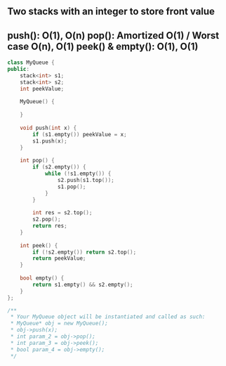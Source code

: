## Two stacks with an integer to store front value
## push(): O(1), O(n)     pop(): Amortized O(1) / Worst case O(n), O(1)    peek() & empty(): O(1), O(1)
```c++
class MyQueue {
public:
    stack<int> s1;
    stack<int> s2;
    int peekValue;
    
    MyQueue() {
        
    }
    
    void push(int x) {
        if (s1.empty()) peekValue = x;
        s1.push(x);
    }
    
    int pop() {
        if (s2.empty()) {
            while (!s1.empty()) {
                s2.push(s1.top());
                s1.pop();
            }
        } 
        
        int res = s2.top();
        s2.pop();
        return res;
    }
    
    int peek() {
        if (!s2.empty()) return s2.top();
        return peekValue;
    }
    
    bool empty() {
        return s1.empty() && s2.empty();
    }
};

/**
 * Your MyQueue object will be instantiated and called as such:
 * MyQueue* obj = new MyQueue();
 * obj->push(x);
 * int param_2 = obj->pop();
 * int param_3 = obj->peek();
 * bool param_4 = obj->empty();
 */
```
